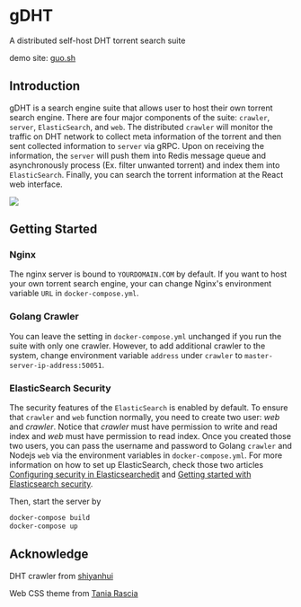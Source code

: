 # gDHT
A distributed self-host DHT torrent search suite

demo site: [guo.sh](https://www.guo.sh)

## Introduction
gDHT is a search engine suite that allows user to host their own torrent search engine. There are   four major components of the suite: `crawler`, `server`, `ElasticSearch`, and `web`. The distributed `crawler` will monitor the traffic on DHT network to collect meta information of the torrent and then sent collected information to `server` via gRPC. Upon on receiving the information, the `server` will push them into Redis message queue and asynchronously process (Ex. filter unwanted torrent) and index them into `ElasticSearch`. Finally, you can search the torrent information at the React web interface.

![](https://github.com/Olament/gDHT/blob/master/doc/architecture.jpg)

## Getting Started

### Nginx

The nginx server is bound to `YOURDOMAIN.COM` by default. If you want to host your own torrent search engine, your can change Nginx's environment variable `URL` in `docker-compose.yml`.

### Golang Crawler

You can leave the setting in `docker-compose.yml` unchanged if you run the suite with only one crawler. However, to add additional crawler to the system, change environment variable `address` under `crawler` to `master-server-ip-address:50051`.

### ElasticSearch Security

The security features of the `ElasticSearch` is enabled by default. To ensure that `crawler` and `web` function normally, you need to create two user: *web* and *crawler*. Notice that *crawler* must have permission to write and read index and *web* must have permission to read index. Once you created those two users, you can pass the username and password to Golang `crawler` and Nodejs `web` via the environment variables in `docker-compose.yml`. For more information on how to set up ElasticSearch, check those two articles [Configuring security in Elasticsearchedit](https://www.elastic.co/guide/en/elasticsearch/reference/current/configuring-security.html) and [Getting started with Elasticsearch security](https://www.elastic.co/blog/getting-started-with-elasticsearch-security).

Then, start the server by

``` bash
docker-compose build
docker-compose up
```

## Acknowledge

DHT crawler from [shiyanhui](https://github.com/shiyanhui/dht)

Web CSS theme from [Tania Rascia](https://github.com/taniarascia/taniarascia.com/)

